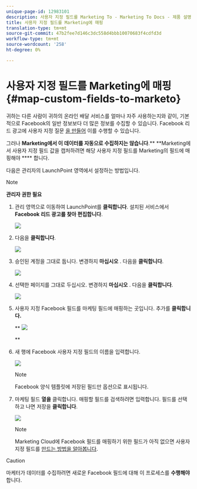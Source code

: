 ```yaml
---
unique-page-id: 12983101
description: 사용자 지정 필드를 Marketing To - Marketing To Docs - 제품 설명서
title: 사용자 지정 필드를 Marketing에 매핑
translation-type: tm+mt
source-git-commit: 47b2fee7d146c3dc558d4bbb10070683f4cdfd3d
workflow-type: tm+mt
source-wordcount: '258'
ht-degree: 0%

---
```



# 사용자 지정 필드를 Marketing에 매핑 {#map-custom-fields-to-marketo}

귀하는 다른 사람이 귀하의 온라인 배달 서비스를 얼마나 자주 사용하는지와 같이, 기본적으로 Facebook의 일반 정보보다 더 많은 정보를 수집할 수 있습니다. Facebook 리드 광고에 사용자 지정 질문 [을 만들어](https://www.facebook.com/business/help/774623835981457?helpref=uf_permalink) 이를 수행할 수 있습니다.

그러나 **Marketing에서 이 데이터를 자동으로 수집하지는 않습니다**.** **Marketing에서 사용자 지정 필드 값을 캡처하려면 해당 사용자 지정 필드를 Marketing의 필드에 매핑해야 **** 합니다.

다음은 관리자의 LaunchPoint 영역에서 설정하는 방법입니다.

>[!NOTE]
>
>**관리자 권한 필요**

1. 관리 영역으로 이동하여 LaunchPoint를 **클릭합니다**. 설치된 서비스에서 **Facebook 리드 광고를 찾아 편집합니다**.

   ![](assets/image2017-10-24-9-3a32-3a16.png)

1. 다음을 **클릭합니다**.

   ![](assets/image2017-10-24-14-3a55-3a13.png)

1. 승인된 계정을 그대로 둡니다. 변경하지 **마십시오** . 다음을 **클릭합니다**.

   ![](assets/image2017-10-24-14-3a56-3a48.png)

1. 선택한 페이지를 그대로 두십시오. 변경하지 **마십시오** . 다음을 **클릭합니다**.

   ![](assets/image2017-10-24-15-3a0-3a54.png)

1. 사용자 지정 Facebook 필드를 마케팅 필드에 매핑하는 곳입니다. 추가를 **클릭합니다.**

   ** ![](assets/image2017-10-24-9-3a33-3a49.png)

   **

1. 새 행에 Facebook 사용자 지정 필드의 이름을 입력합니다.

   ![](assets/image2017-10-24-9-3a37-3a3.png)

   >[!NOTE]
   >
   >Facebook 양식 템플릿에 저장된 필드만 옵션으로 표시됩니다.

1. 마케팅 필드 **열을** 클릭합니다. 매핑할 필드를 검색하려면 입력합니다. 필드를 선택하고 나면 저장을 **클릭합니다**.

   ![](assets/image2017-10-24-11-3a16-3a42.png)

   >[!NOTE]
   >
   >Marketing Cloud에 Facebook 필드를 매핑하기 위한 필드가 아직 없으면 사용자 지정 필드를 [만드는 방법을 알아봅니다](../../../../product-docs/administration/field-management/create-a-custom-field-in-marketo.md).

>[!CAUTION]
>
>마케터가 데이터를 수집하려면 새로운 Facebook 필드에 대해 이 프로세스를 **수행해야** 합니다.

